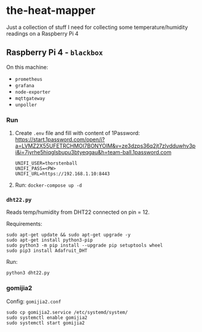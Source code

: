 # the-heat-mapper

Just a collection of stuff I need for collecting some temperature/humidity readings on a Raspberry Pi 4

## Raspberry Pi 4 - `blackbox`

On this machine:

- `prometheus`
- `grafana`
- `node-exporter`
- `mqttgateway`
- `unpoller`

### Run

1. Create `.env` file and fill with content of 1Password: https://start.1password.com/open/i?a=LVMZ2X55UFETRCHMOI7BONYOIM&v=ze3dzps36q2jt7zlvdduwhv3pi&i=7jyrhe5hiqglsbupu3btyeqgau&h=team-ball.1password.com

    ```
    UNIFI_USER=thorstenball
    UNIFI_PASS=<PW>
    UNIFI_URL=https://192.168.1.10:8443
    ```
2. Run: `docker-compose up -d`

### `dht22.py`

Reads temp/humidity from DHT22 connected on pin = 12.

Requirements:

```
sudo apt-get update && sudo apt-get upgrade -y
sudo apt-get install python3-pip
sudo python3 -m pip install --upgrade pip setuptools wheel
sudo pip3 install Adafruit_DHT
```

Run:

```
python3 dht22.py
```

### gomijia2

Config: `gomijia2.conf`

```
sudo cp gomijia2.service /etc/systemd/system/
sudo systemctl enable gomijia2
sudo systemctl start gomijia2
```

